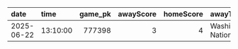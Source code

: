 |date       |time     | game_pk| awayScore| homeScore|awayTeamName         |homeTeamName        |series_description |
|:----------|:--------|-------:|---------:|---------:|:--------------------|:-------------------|:------------------|
|2025-06-22 |13:10:00 |  777398|         3|         4|Washington Nationals |Los Angeles Dodgers |Regular Season     |
